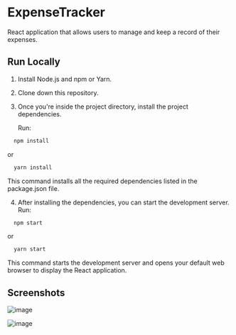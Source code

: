 # ExpenseTracker

React application that allows users to manage and keep a record of their expenses.

## Run Locally

1. Install Node.js and npm or Yarn.

2. Clone down this repository.

3. Once you're inside the project directory, install the project dependencies.

   Run:

```bash
  npm install
```
or

```bash
  yarn install
```

This command installs all the required dependencies listed in the package.json file.

4. After installing the dependencies, you can start the development server. 
Run:
```bash
  npm start
```
or
```bash
  yarn start
```
This command starts the development server and opens your default web browser to display the React application.

## Screenshots
![image](https://github.com/Vaniluthra/ExpenseTracker/assets/94587714/f4b5e54a-0368-4f09-be5e-68848ff75e45)

![image](https://github.com/Vaniluthra/ExpenseTracker/assets/94587714/ecbe3de8-9297-415f-b6d2-320955fc9eef)

